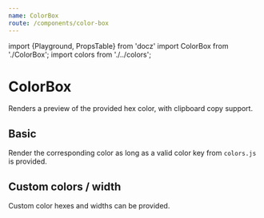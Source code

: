 ```yaml
---
name: ColorBox
route: /components/color-box
---
```


import {Playground, PropsTable} from 'docz'
import ColorBox from './ColorBox';
import colors from './../colors';

# ColorBox

Renders a preview of the provided hex color, with clipboard copy support.

<PropsTable of={ColorBox} />

## Basic

Render the corresponding color as long as a valid color key from `colors.js` is provided.

<Playground>
  <ColorBox color="base" label="base" />
  <ColorBox color="text" label="text" />
  <ColorBox color="gray" label="gray" />
  <ColorBox color="grayWhite" label="disabled" />
  <ColorBox color="green3" label="green3" />
</Playground>

## Custom colors / width

Custom color hexes and widths can be provided.

<Playground>
  <ColorBox color="#bb2211" label="Custom red" />
  <ColorBox color={colors.base} label="custom width" width={300} />
</Playground>

